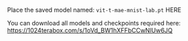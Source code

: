 Place the saved model named: `vit-t-mae-mnist-lab.pt` HERE

You can download all models and checkpoints required here: https://1024terabox.com/s/1oVd_BW1hXFFbCCwNlUw6JQ